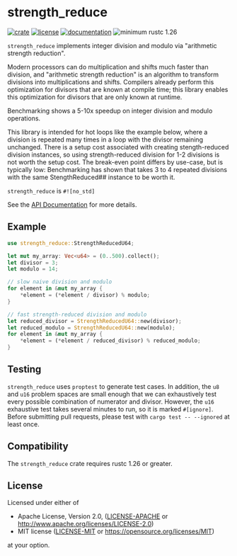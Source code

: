 # strength_reduce
[![crate](https://img.shields.io/crates/v/strength_reduce.svg)](https://crates.io/crates/strength_reduce)
[![license](https://img.shields.io/crates/l/strength_reduce.svg)](https://crates.io/crates/strength_reduce)
[![documentation](https://docs.rs/strength_reduce/badge.svg)](https://docs.rs/strength_reduce/)
![minimum rustc 1.26](https://img.shields.io/badge/rustc-1.26+-red.svg)

`strength_reduce` implements integer division and modulo via "arithmetic strength reduction".

Modern processors can do multiplication and shifts much faster than division, and "arithmetic strength reduction" is an algorithm to transform divisions into multiplications and shifts.
Compilers already perform this optimization for divisors that are known at compile time; this library enables this optimization for divisors that are only known at runtime.

Benchmarking shows a 5-10x speedup on integer division and modulo operations.

This library is intended for hot loops like the example below, where a division is repeated many times in a loop with the divisor remaining unchanged. There is a setup cost associated with creating stength-reduced division instances, so using strength-reduced division for 1-2 divisions is not worth the setup cost. The break-even point differs by use-case, but is typically low: Benchmarking has shown that takes 3 to 4 repeated divisions with the same StengthReduced## instance to be worth it.

`strength_reduce` is `#![no_std]`

See the [API Documentation](https://docs.rs/strength_reduce/) for more details.

## Example
```rust
use strength_reduce::StrengthReducedU64;

let mut my_array: Vec<u64> = (0..500).collect();
let divisor = 3;
let modulo = 14;

// slow naive division and modulo
for element in &mut my_array {
    *element = (*element / divisor) % modulo;
}

// fast strength-reduced division and modulo
let reduced_divisor = StrengthReducedU64::new(divisor);
let reduced_modulo = StrengthReducedU64::new(modulo);
for element in &mut my_array {
    *element = (*element / reduced_divisor) % reduced_modulo;
}
```

## Testing

`strength_reduce` uses `proptest` to generate test cases. In addition, the `u8` and `u16` problem spaces are small enough that we can exhaustively test every possible combination of numerator and divisor.
However, the `u16` exhaustive test takes several minutes to run, so it is marked `#[ignore]`. Before submitting pull requests, please test with `cargo test -- --ignored` at least once.

## Compatibility

The `strength_reduce` crate requires rustc 1.26 or greater.

## License

Licensed under either of

 * Apache License, Version 2.0, ([LICENSE-APACHE](LICENSE-APACHE) or http://www.apache.org/licenses/LICENSE-2.0)
 * MIT license ([LICENSE-MIT](LICENSE-MIT) or https://opensource.org/licenses/MIT)

at your option.

